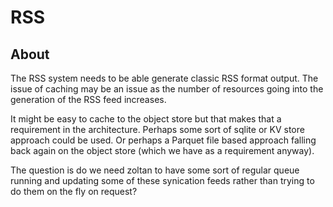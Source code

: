 # RSS

## About

The RSS system needs to be able generate classic RSS format output.  The issue
of caching may be an issue as the number of resources going into the generation 
of the RSS feed increases.  

It might be easy to cache to the object store but that makes that a requirement
in the architecture.  Perhaps some sort of sqlite or KV store approach could
be used.   Or perhaps a Parquet file based approach falling back again on the 
object store (which we have as a requirement anyway).

The question is do we need zoltan to have some sort of regular queue running 
and updating some of these synication feeds rather than trying to do them on 
the fly on request?

